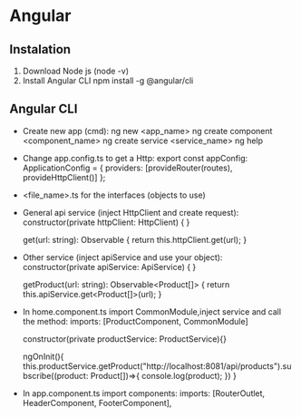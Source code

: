 # Angular
## Instalation
1. Download Node js (node -v)
2. Install Angular CLI
    npm install -g @angular/cli
## Angular CLI
- Create new app (cmd): 
    ng new <app_name>
    ng create component <component_name>
    ng create service <service_name>
    ng help
- Change app.config.ts to get a Http:
    export const appConfig: ApplicationConfig = {
        providers: [provideRouter(routes), provideHttpClient()]
    };
- <file_name>.ts for the interfaces (objects to use)
- General api service (inject HttpClient and create request):
    constructor(private httpClient: HttpClient) { }

    get<T>(url: string): Observable<T> {
        return this.httpClient.get<T>(url);
    }
- Other service (inject apiService and use your object):
    constructor(private apiService: ApiService) { }

    getProduct(url: string): Observable<Product[]> {
        return this.apiService.get<Product[]>(url);
    }
- In home.component.ts import CommonModule,inject service and call the method:
    imports: [ProductComponent, CommonModule]

    constructor(private productService: ProductService){}

    ngOnInit(){
        this.productService.getProduct("http://localhost:8081/api/products").subscribe((product: Product[])=>{
        console.log(product);
        })
    }
- In app.component.ts import components:
    imports: [RouterOutlet, HeaderComponent, FooterComponent],